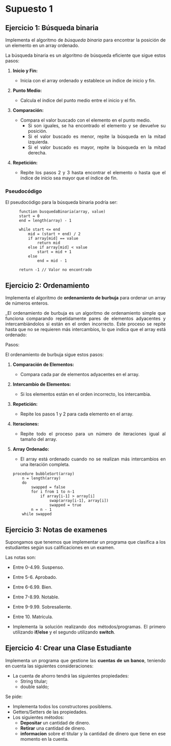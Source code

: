 <div align="justify">

# Supuesto 1

## Ejercicio 1: Búsqueda binaria

Implementa el algoritmo de _búsqueda binaria_ para encontrar la posición de un elemento en un array ordenado.

La búsqueda binaria es un algoritmo de búsqueda eficiente que sigue estos pasos:

1. **Inicio y Fin:**
   - Inicia con el array ordenado y establece un índice de inicio y fin.

2. **Punto Medio:**
   - Calcula el índice del punto medio entre el inicio y el fin.

3. **Comparación:**
   - Compara el valor buscado con el elemento en el punto medio.
     - Si son iguales, se ha encontrado el elemento y se devuelve su posición.
     - Si el valor buscado es menor, repite la búsqueda en la mitad izquierda.
     - Si el valor buscado es mayor, repite la búsqueda en la mitad derecha.

4. **Repetición:**
   - Repite los pasos 2 y 3 hasta encontrar el elemento o hasta que el índice de inicio sea mayor que el índice de fin.

### Pseudocódigo

El pseudocódigo para la búsqueda binaria podría ser:

```code
      function busquedaBinaria(array, value)
      start = 0
      end = length(array) - 1
      
      while start <= end
          mid = (start + end) / 2
          if array[mid] == value
              return mid
          else if array[mid] < value
              start = mid + 1
          else
              end = mid - 1
              
      return -1 // Valor no encontrado
```

## Ejercicio 2: Ordenamiento

Implementa el algoritmo de __ordenamiento de burbuja__ para ordenar un array de números enteros.

_El ordenamiento de burbuja es un algoritmo de ordenamiento simple que funciona comparando repetidamente pares de elementos adyacentes y intercambiándolos si están en el orden incorrecto. Este proceso se repite hasta que no se requieren más intercambios, lo que indica que el array está ordenado:

Pasos:

El ordenamiento de burbuja sigue estos pasos:

1. **Comparación de Elementos:**
   - Compara cada par de elementos adyacentes en el array.

2. **Intercambio de Elementos:**
   - Si los elementos están en el orden incorrecto, los intercambia.

3. **Repetición:**
   - Repite los pasos 1 y 2 para cada elemento en el array.

4. **Iteraciones:**
   - Repite todo el proceso para un número de iteraciones igual al tamaño del array.

5. **Array Ordenado:**
   - El array está ordenado cuando no se realizan más intercambios en una iteración completa.

    ```code
    procedure bubbleSort(array)
        n = length(array)
        do
            swapped = false
            for i from 1 to n-1
                if array[i-1] > array[i]
                    swap(array[i-1], array[i])
                    swapped = true
            n = n - 1
        while swapped
    ```    

## Ejercicio 3: Notas de examenes

Supongamos que tenemos que implementar un programa que clasifica a los estudiantes según sus calificaciones en un examen.

Las notas son:

- Entre 0-4.99. Suspenso.
- Entre 5-6. Aprobado.
- Entre 6-6.99. Bien.
- Entre 7-8.99. Notable.
- Entre 9-9.99. Sobresaliente.
- Entre 10. Matrícula.

- Implementa la solución realizando dos métodos/programas. El primero utilizando __if/else__ y el segundo utilizando __switch__.

## Ejercicio 4: Crear una Clase Estudiante

Implementa un programa que gestione las __cuentas de un banco__, teniendo en cuenta las siguientes consideraciones:
- La cuenta de ahorro tendrá las siguientes propiedades:
    - String titular;
    - double saldo;

Se pide:
- Implementa todos los constructores posiblems.
- Getters/Setters de las propiedades.
- Los siguientes métodos:
    - __Depositar__ un cantidad de dinero.
    - __Retirar__ una cantidad de dinero.
    - __informacion__ sobre el titular y la cantidad de dinero que tiene en ese momento en la cuenta.

